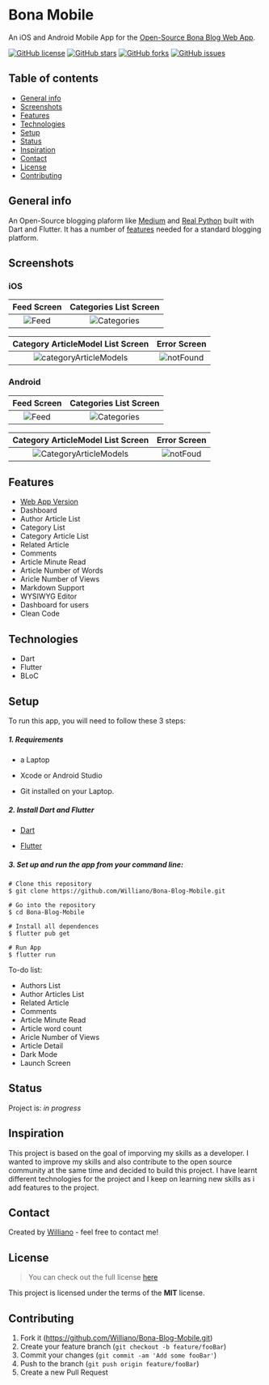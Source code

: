 # Bona Mobile
An iOS and Android Mobile App for the [Open-Source Bona Blog Web App](https://github.com/Williano/Bona-Blog/blob/master/README.md).

[![GitHub license](https://img.shields.io/github/license/Williano/Bona-Blog-Mobile?style=for-the-badge)](https://img.shields.io/github/license/Williano/Bona-Blog-Mobile?style=for-the-badge)
[![GitHub stars](https://img.shields.io/github/stars/Williano/Bona-Blog-Mobile?style=for-the-badge)](https://img.shields.io/github/stars/Williano/Bona-Blog-Mobile?style=for-the-badge)
[![GitHub forks](https://img.shields.io/github/forks/Williano/Bona-Blog-Mobile?style=for-the-badge)](https://img.shields.io/github/forks/Williano/Bona-Blog-Mobile?style=for-the-badge)
[![GitHub issues](https://img.shields.io/github/issues/Williano/Bona-Blog-Mobile?style=for-the-badge)](https://img.shields.io/github/issues/Williano/Bona-Blog-Mobile?style=for-the-badge)


## Table of contents
* [General info](#general-info)
* [Screenshots](#screenshots)
* [Features](#features)
* [Technologies](#technologies)
* [Setup](#setup)
* [Status](#status)
* [Inspiration](#inspiration)
* [Contact](#contact)
* [License](#license)
* [Contributing](#contributing)

## General info
An Open-Source blogging plaform like [Medium](https://medium.com/) and [Real Python](https://realpython.com/) built with Dart and Flutter. It has a number of [features](#features) needed for a standard blogging platform.


## Screenshots

### iOS

 Feed Screen           |  Categories List Screen
 :-------------------------:|:-------------------------:
![Feed](https://user-images.githubusercontent.com/19711677/79617784-ed883880-80cd-11ea-95c0-15ce5d5939b0.png)|![Categories](https://user-images.githubusercontent.com/19711677/79617788-f11bbf80-80cd-11ea-9535-0109edf59f80.png)

 Category ArticleModel List Screen            |  Error Screen
 :-------------------------:|:-------------------------:
![categoryArticleModels](https://user-images.githubusercontent.com/19711677/79617792-f416b000-80cd-11ea-9ebf-1ac28a85f207.png)|![notFound](https://user-images.githubusercontent.com/19711677/79617786-efea9280-80cd-11ea-8628-dd926999c611.png)



### Android

 Feed Screen            |  Categories List Screen
 :-------------------------:|:-------------------------:
![Feed](https://user-images.githubusercontent.com/19711677/79617949-55d71a00-80ce-11ea-9edc-10ef4689b4c6.PNG)|![Categories](https://user-images.githubusercontent.com/19711677/79617934-4eb00c00-80ce-11ea-9c97-ffaa84a6294b.PNG)

Category ArticleModel List Screen  |  Error Screen
 :-------------------------:|:-------------------------:
![CategoryArticleModels](https://user-images.githubusercontent.com/19711677/79617947-5374c000-80ce-11ea-8c40-112112ae0d20.PNG)|![notFoud](https://user-images.githubusercontent.com/19711677/79617954-57a0dd80-80ce-11ea-9ac4-58a76174e7ec.PNG)


## Features
* [Web App Version](https://github.com/Williano/Bona-Blog.git)
* Dashboard
* Author Article List
* Category List
* Category Article List
* Related Article
* Comments
* Article Minute Read
* Article Number of Words
* Aricle Number of Views
* Markdown Support
* WYSIWYG Editor
* Dashboard for users
* Clean Code


## Technologies
* Dart
* Flutter
* BLoC 


## Setup
To run this app, you will need to follow these 3 steps:

##### 1. Requirements
  - a Laptop

  - Xcode or Android Studio

  - Git installed on your Laptop.


##### 2. Install Dart and Flutter
  - [Dart](https://dart.dev/get-dart)

  - [Flutter](https://flutter.dev/docs/get-started/install)


##### 3. Set up and run the app from your command line:
  ```
  # Clone this repository
  $ git clone https://github.com/Williano/Bona-Blog-Mobile.git

  # Go into the repository
  $ cd Bona-Blog-Mobile

  # Install all dependences
  $ flutter pub get

  # Run App
  $ flutter run
  ```

To-do list:
* Authors List
* Author Articles List
* Related Article
* Comments
* Article Minute Read
* Article word count
* Aricle Number of Views
* Article Detail
* Dark Mode
* Launch Screen

## Status
Project is: _in progress_

## Inspiration
This project is based on the goal of imporving my skills as a developer. I wanted to improve my skills and also contribute to the open source community at the same time and decided to build this project. I have learnt different technologies for the project and I keep on learning new skills as i add features to the project.


## Contact
Created by [Williano](https://williano.github.io/) - feel free to contact me!

## License
>You can check out the full license [here](https://github.com/Williano/Bona-Blog-Mobile/blob/master/LICENSE)

This project is licensed under the terms of the **MIT** license.

## Contributing

1. Fork it (<https://github.com/Williano/Bona-Blog-Mobile.git>)
2. Create your feature branch (`git checkout -b feature/fooBar`)
3. Commit your changes (`git commit -am 'Add some fooBar'`)
4. Push to the branch (`git push origin feature/fooBar`)
5. Create a new Pull Request
